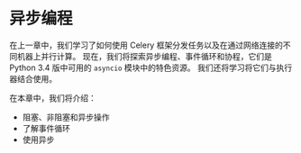 # 异步编程

在上一章中，我们学习了如何使用 Celery 框架分发任务以及在通过网络连接的不同机器上并行计算。 现在，我们将探索异步编程、事件循环和协程，它们是 Python 3.4 版中可用的 `asyncio` 模块中的特色资源。 我们还将学习将它们与执行器结合使用。

在本章中，我们将介绍：

- 阻塞、非阻塞和异步操作
- 了解事件循环
- 使用异步
